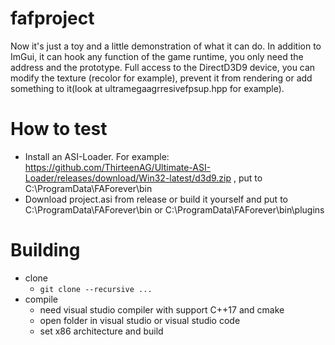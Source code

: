# fafproject

Now it's just a toy and a little demonstration of what it can do.
In addition to ImGui, it can hook any function of the game runtime, you only need the address and the prototype. 
Full access to the DirectD3D9 device, you can modify the texture (recolor for example), prevent it from rendering or add something to it(look at ultramegaagrresivefpsup.hpp for example).

# How to test

* Install an ASI-Loader. For example: https://github.com/ThirteenAG/Ultimate-ASI-Loader/releases/download/Win32-latest/d3d9.zip , put to C:\ProgramData\FAForever\bin
* Download project.asi from release or build it yourself and put to C:\ProgramData\FAForever\bin or C:\ProgramData\FAForever\bin\plugins

# Building

* clone 
  * `git clone --recursive ...`
* compile
  * need visual studio compiler with support C++17 and cmake
  * open folder in visual studio or visual studio code
  * set x86 architecture and build